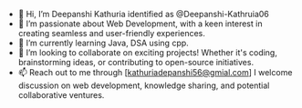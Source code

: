 - 👋 Hi, I’m Deepanshi Kathuria identified as @Deepanshi-Kathruia06
- 👀 I’m passionate about Web Development, with a keen interest in creating seamless and user-friendly experiences.
- 🌱 I’m currently learning Java, DSA using cpp.
- 💞️ I’m looking to collaborate on exciting projects! Whether it's coding, brainstorming ideas, or contributing to open-source initiatives.
- 📫 Reach out to me through [kathuriadepanshi56@gmial.com] I welcome discussion on web development, knowledge sharing, and potential collaborative ventures.

<!---
Deepanshi-Kathuria06/Deepanshi-Kathuria06 is a ✨ special ✨ repository because its `README.md` (this file) appears on your GitHub profile.
You can click the Preview link to take a look at your changes.
--->
